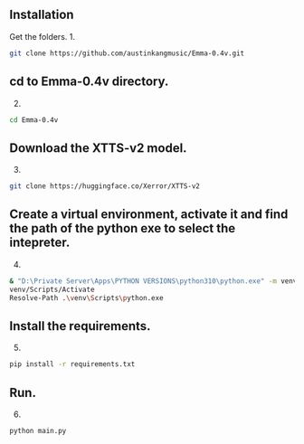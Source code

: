 ## Installation
Get the folders.
1.
```bash
git clone https://github.com/austinkangmusic/Emma-0.4v.git
```

## cd to Emma-0.4v directory.
2.
```bash
cd Emma-0.4v
```

## Download the XTTS-v2 model.
3.
```bash
git clone https://huggingface.co/Xerror/XTTS-v2
```

## Create a virtual environment, activate it and find the path of the python exe to select the intepreter.
4.
```bash
& "D:\Private Server\Apps\PYTHON VERSIONS\python310\python.exe" -m venv venv
venv/Scripts/Activate
Resolve-Path .\venv\Scripts\python.exe
```

## Install the requirements.
5.
```bash
pip install -r requirements.txt
```

## Run.
6.
```bash
python main.py
```

